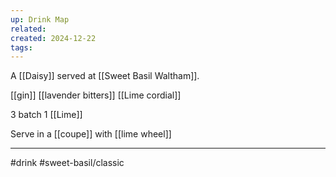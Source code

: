 ```yaml
---
up: Drink Map
related: 
created: 2024-12-22
tags:
---
```



A [[Daisy]] served at [[Sweet Basil Waltham]].

[[gin]]
[[lavender bitters]]
[[Lime cordial]]

3 batch
1 [[Lime]]

Serve in a [[coupe]] with [[lime wheel]]


---
#drink
#sweet-basil/classic 